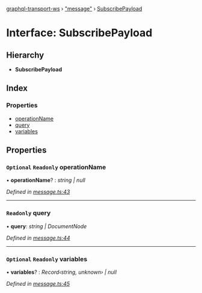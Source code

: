 [graphql-transport-ws](../README.md) › ["message"](../modules/_message_.md) › [SubscribePayload](_message_.subscribepayload.md)

# Interface: SubscribePayload

## Hierarchy

* **SubscribePayload**

## Index

### Properties

* [operationName](_message_.subscribepayload.md#optional-readonly-operationname)
* [query](_message_.subscribepayload.md#readonly-query)
* [variables](_message_.subscribepayload.md#optional-readonly-variables)

## Properties

### `Optional` `Readonly` operationName

• **operationName**? : *string | null*

*Defined in [message.ts:43](https://github.com/enisdenjo/graphql-transport-ws/blob/5b3d253/src/message.ts#L43)*

___

### `Readonly` query

• **query**: *string | DocumentNode*

*Defined in [message.ts:44](https://github.com/enisdenjo/graphql-transport-ws/blob/5b3d253/src/message.ts#L44)*

___

### `Optional` `Readonly` variables

• **variables**? : *Record‹string, unknown› | null*

*Defined in [message.ts:45](https://github.com/enisdenjo/graphql-transport-ws/blob/5b3d253/src/message.ts#L45)*
